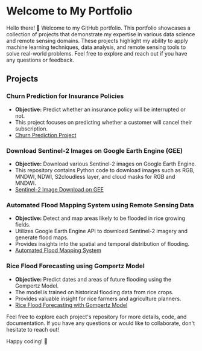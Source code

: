 # Welcome to My Portfolio

Hello there! 👋 Welcome to my GitHub portfolio. This portfolio showcases a collection of projects that demonstrate my expertise in various data science and remote sensing domains. These projects highlight my ability to apply machine learning techniques, data analysis, and remote sensing tools to solve real-world problems.
Feel free to explore and reach out if you have any questions or feedback.
## Projects

### Churn Prediction for Insurance Policies
- **Objective:** Predict whether an insurance policy will be interrupted or not.
- This project focuses on predicting whether a customer will cancel their subscription.
- [Churn Prediction Project](https://github.com/glods/churn_prediction)

### Download Sentinel-2 Images on Google Earth Engine (GEE)
- **Objective:** Download various Sentinel-2 images on Google Earth Engine.
- This repository contains Python code to download images such as RGB, MNDWI, NDWI, S2cloudless layer, and cloud masks for RGB and MNDWI.
- [Sentinel-2 Image Download on GEE](https://github.com/glods/download_sentinel2_images_on_GEE)

### Automated Flood Mapping System using Remote Sensing Data
- **Objective:** Detect and map areas likely to be flooded in rice growing fields.
- Utilizes Google Earth Engine API to download Sentinel-2 imagery and generate flood maps.
- Provides insights into the spatial and temporal distribution of flooding.
- [Automated Flood Mapping System](https://gitlab.com/irisat_senegal/automated_flood_mapping_system)

### Rice Flood Forecasting using Gompertz Model
- **Objective:** Predict dates and areas of future flooding using the Gompertz Model.
- The model is trained on historical flooding data from rice crops.
- Provides valuable insight for rice farmers and agriculture planners.
- [Rice Flood Forecasting with Gompertz Model](https://gitlab.com/irisat_senegal/rice_flood_forecasting_using_gompertz_model)

Feel free to explore each project's repository for more details, code, and documentation. If you have any questions or would like to collaborate, don't hesitate to reach out!

Happy coding! 🚀
